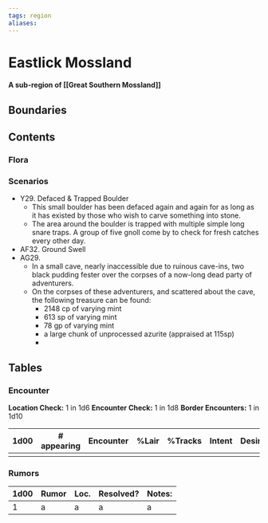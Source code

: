 ```yaml
---
tags: region
aliases:
---
```

# Eastlick Mossland
#### A sub-region of [[Great Southern Mossland]]
## Boundaries
## Contents
### Flora
### Scenarios
- Y29. Defaced & Trapped Boulder
	- This small boulder has been defaced again and again for as long as it has existed by those who wish to carve something into stone.
	- The area around the boulder is trapped with multiple simple long snare traps. A group of five gnoll come by to check for fresh catches every other day.
- AF32. Ground Swell
- AG29. 
	- In a small cave, nearly inaccessible due to ruinous cave-ins, two black pudding fester over the corpses of a now-long dead party of adventurers.
	- On the corpses of these adventurers, and scattered about the cave, the following treasure can be found:
		- 2148 cp of varying mint
		- 613 sp of varying mint
		- 78 gp of varying mint
		- a large chunk of unprocessed azurite (appraised at 115sp)
		- 

## Tables
### Encounter
**Location Check:** 1 in 1d6
**Encounter Check:** 1 in 1d8
**Border Encounters:** 1 in 1d10


| 1d00 | # appearing | Encounter | %Lair | %Tracks | Intent | Desire |
| ---- | ----------- | --------- | ----- | ------- | ------ | ------ |
|      |             |           |       |         |        |        |

### Rumors
| 1d00 | Rumor | Loc. | Resolved? | Notes: |
|------|-------|------|-----------|--------|
| 1    | a     | a    | a         | a      |